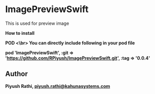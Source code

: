 # ImagePreviewSwift
This is used for preview image

<b> How to install

POD <\br>
You can directly include following in your pod file

 pod 'ImagePreviewSwift', :git => 'https://github.com/RPiyush/ImagePreviewSwift.git', :tag => '0.0.4'
 
 ## Author

Piyush Rathi, piyush.rathi@kahunasystems.com
